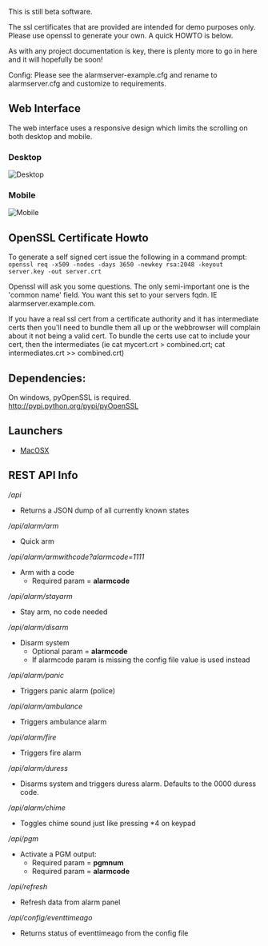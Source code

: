 This is still beta software.

The ssl certificates that are provided are intended for demo purposes only.  
Please use openssl to generate your own. A quick HOWTO is below.

As with any project documentation is key, there is plenty more to go in here and
it will hopefully be soon!

Config:
Please see the alarmserver-example.cfg and rename to alarmserver.cfg and
customize to requirements.


Web Interface
-------------
The web interface uses a responsive design which limits the scrolling on both desktop and mobile.

### Desktop ###
![Desktop](http://gschrader.github.io/Alarm-Server-Launcher/desktop.png)

### Mobile ###
![Mobile](http://gschrader.github.io/Alarm-Server-Launcher/mobile.png)


OpenSSL Certificate Howto
-------------------

To generate a self signed cert issue the following in a command prompt:
`openssl req -x509 -nodes -days 3650 -newkey rsa:2048 -keyout server.key -out server.crt`

Openssl will ask you some questions. The only semi-important one is the 'common name' field.
You want this set to your servers fqdn. IE alarmserver.example.com. 

If you have a real ssl cert from a certificate authority and it has intermediate certs then you'll need to bundle them all up or the webbrowser will complain about it not being a valid cert. To bundle the certs use cat to include your cert, then the intermediates (ie cat mycert.crt > combined.crt; cat intermediates.crt >> combined.crt) 


Dependencies:
-------------

On windows, pyOpenSSL is required.
http://pypi.python.org/pypi/pyOpenSSL


Launchers
---------
* [MacOSX](https://github.com/gschrader/Alarm-Server-Launcher)

REST API Info
-------------

*/api*

* Returns a JSON dump of all currently known states
 
*/api/alarm/arm*

* Quick arm

*/api/alarm/armwithcode?alarmcode=1111*

* Arm with a code
  * Required param = **alarmcode**

*/api/alarm/stayarm*

* Stay arm, no code needed

*/api/alarm/disarm*

* Disarm system
   * Optional param = **alarmcode**
   * If alarmcode param is missing the config file value is used instead

*/api/alarm/panic*

* Triggers panic alarm (police)

*/api/alarm/ambulance*

* Triggers ambulance alarm

*/api/alarm/fire*

* Triggers fire alarm

*/api/alarm/duress*

* Disarms system and triggers duress alarm.  Defaults to the 0000 duress code.

*/api/alarm/chime*

* Toggles chime sound just like pressing *4 on keypad

*/api/pgm*

* Activate a PGM output:
  * Required param = **pgmnum**
  * Required param = **alarmcode**

*/api/refresh*

* Refresh data from alarm panel

*/api/config/eventtimeago* 

* Returns status of eventtimeago from the config file

